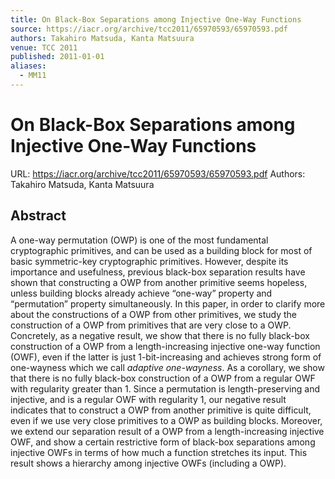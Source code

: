 ```yaml
---
title: On Black-Box Separations among Injective One-Way Functions
source: https://iacr.org/archive/tcc2011/65970593/65970593.pdf
authors: Takahiro Matsuda, Kanta Matsuura
venue: TCC 2011
published: 2011-01-01
aliases:
  - MM11
---
```

# On Black-Box Separations among Injective One-Way Functions
URL: https://iacr.org/archive/tcc2011/65970593/65970593.pdf
Authors: Takahiro Matsuda, Kanta Matsuura
## Abstract
A one-way permutation (OWP) is one of the most fundamental cryptographic primitives, and can be used as a building block for most of basic symmetric-key cryptographic primitives. However, despite its importance and usefulness, previous black-box separation results have shown that constructing a OWP from another primitive seems hopeless, unless building blocks already achieve “one-way” property and “permutation” property simultaneously. In this paper, in order to clarify more about the constructions of a OWP from other primitives, we study the construction of a OWP from primitives that are very close to a OWP. Concretely, as a negative result, we show that there is no fully black-box construction of a OWP from a length-increasing injective one-way function (OWF), even if the latter is just 1-bit-increasing and achieves strong form of one-wayness which we call *adaptive one-wayness*. As a corollary, we show that there is no fully black-box construction of a OWP from a regular OWF with regularity greater than 1. Since a permutation is length-preserving and injective, and is a regular OWF with regularity 1, our negative result indicates that to construct a OWP from another primitive is quite difficult, even if we use very close primitives to a OWP as building blocks. Moreover, we extend our separation result of a OWP from a length-increasing injective OWF, and show a certain restrictive form of black-box separations among injective OWFs in terms of how much a function stretches its input. This result shows a hierarchy among injective OWFs (including a OWP).